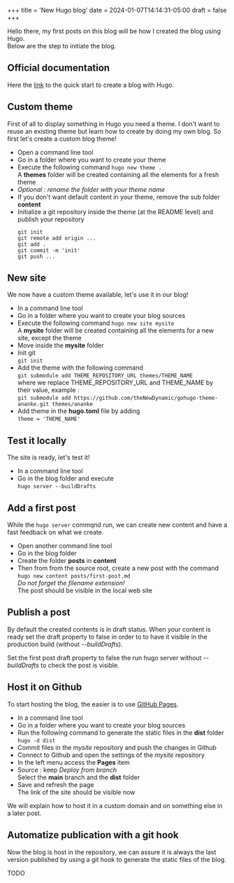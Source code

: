 +++
title = 'New Hugo blog'
date = 2024-01-07T14:14:31-05:00
draft = false
+++

Hello there, my first posts on this blog will be how I created the blog using Hugo.  
Below are the step to initiate the blog.

## Official documentation

Here the [link](https://gohugo.io/getting-started/quick-start) to the quick start to create a blog with Hugo.

## Custom theme

First of all to display something in Hugo you need a theme.
I don't want to reuse an existing theme but learn how to create by doing my own blog.
So first let's create a custom blog theme!

* Open a command line tool
* Go in a folder where you want to create your theme
* Execute the following command 
  `hugo new theme .`  
  A **themes** folder will be created containing all the elements for a fresh theme
* *Optional : rename the folder with your theme name*
* If you don't want default content in your theme, remove the sub folder **content**
* Initialize a git repository inside the theme (at the README level) and publish your repository  
  ```
  git init
  git remote add origin ...
  git add .
  git commit -m 'init'
  git push ...
  ```

## New site

We now have a custom theme available, let's use it in our blog!

* In a command line tool
* Go in a folder where you want to create your blog sources
* Execute the following command 
  `hugo new site mysite`  
  A **mysite** folder will be created containing all the elements for a new site, except the theme
* Move inside the **mysite** folder
* Init git  
  `git init`
* Add the theme with the following command  
  `git submodule add THEME_REPOSITORY_URL themes/THEME_NAME`  
  where we replace THEME_REPOSITORY_URL and THEME_NAME by their value, example :  
  `git submodule add https://github.com/theNewDynamic/gohugo-theme-ananke.git themes/ananke`
* Add theme in the **hugo.toml** file by adding  
  `theme = 'THEME_NAME'`

## Test it locally

The site is ready, let's test it!

* In a command line tool
* Go in the blog folder and execute  
  `hugo server --buildDrafts`

## Add a first post

While the `hugo server` commqnd run, we can create new content and have a fast feedback on what we create.

* Open another command line tool
* Go in the blog folder
* Create the folder **posts** in **content**
* Then from from the source root, create a new post with the command  
  `hugo new content posts/first-post.md`  
  *Do not forget the filename extension!*  
  The post should be visible in the local web site

## Publish a post

By default the created contents is in draft status. When your content is ready set the draft property to false in order to to have it visible in the production build (without *--buildDrafts*).

Set the first post draft property to false the run hugo server without *--buildDrafts* to check the post is visible.

## Host it on Github

To start hosting the blog, the easier is to use [GitHub Pages](https://docs.github.com/en/pages/getting-started-with-github-pages/creating-a-github-pages-site).

* In a command line tool
* Go in a folder where you want to create your blog sources
* Run the following command to generate the static files in the **dist** folder  
  `hugo -d dist`
* Commit files in the *mysite* repository and push the changes in Github
* Connect to Github and open the settings of the *mysite* repository
* In the left menu access the **Pages** item
* Source : keep *Deploy from branch*  
  Select the **main** branch and the **dist** folder
* Save and refresh the page  
  The link of the site should be visible now

We will explain how to host it in a custom domain and on something else in a later post.


## Automatize publication with a git hook

Now the blog is host in the repository, we can assure it is always the last version published by using a git hook to generate the static files of the blog.

TODO
